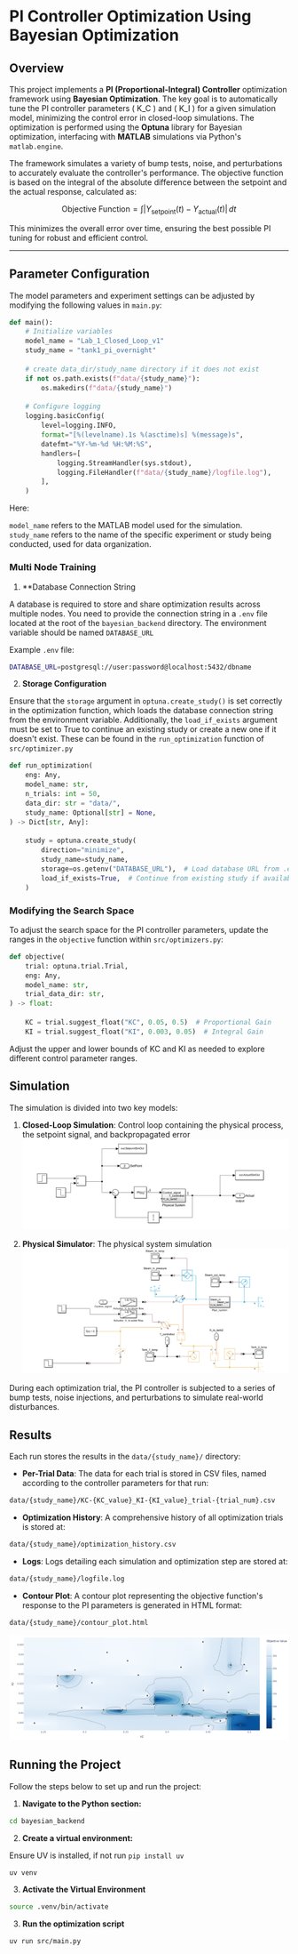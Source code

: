 # PI Controller Optimization Using Bayesian Optimization

## Overview

This project implements a **PI (Proportional-Integral) Controller** optimization framework using **Bayesian Optimization**. The key goal is to automatically tune the PI controller parameters \( K_C \) and \( K_I \) for a given simulation model, minimizing the control error in closed-loop simulations. The optimization is performed using the **Optuna** library for Bayesian optimization, interfacing with **MATLAB** simulations via Python's `matlab.engine`. 

The framework simulates a variety of bump tests, noise, and perturbations to accurately evaluate the controller's performance. The objective function is based on the integral of the absolute difference between the setpoint and the actual response, calculated as:

$$
\text{Objective Function} = \int |Y_{\text{setpoint}}(t) - Y_{\text{actual}}(t)| \, dt
$$

This minimizes the overall error over time, ensuring the best possible PI tuning for robust and efficient control.

---

## Parameter Configuration

The model parameters and experiment settings can be adjusted by modifying the following values in `main.py`:

```python
def main():
    # Initialize variables
    model_name = "Lab_1_Closed_Loop_v1"
    study_name = "tank1_pi_overnight"
    
    # create data_dir/study_name directory if it does not exist
    if not os.path.exists(f"data/{study_name}"):
        os.makedirs(f"data/{study_name}")
    
    # Configure logging
    logging.basicConfig(
        level=logging.INFO,
        format="[%(levelname).1s %(asctime)s] %(message)s",
        datefmt="%Y-%m-%d %H:%M:%S",
        handlers=[
            logging.StreamHandler(sys.stdout),
            logging.FileHandler(f"data/{study_name}/logfile.log"),
        ],
    )
```
Here:

`model_name` refers to the MATLAB model used for the simulation.  
`study_name` refers to the name of the specific experiment or study being conducted, used for data organization.

### Multi Node Training

1. **Database Connection String

A database is required to store and share optimization results across multiple nodes. You need to provide the connection string in a `.env` file located at the root of the `bayesian_backend` directory. The environment variable should be named `DATABASE_URL`

Example `.env` file:
```bash
DATABASE_URL=postgresql://user:password@localhost:5432/dbname
```

2. **Storage Configuration**

Ensure that the `storage` argument in `optuna.create_study()` is set correctly in the optimization function, which loads the database connection string from the environment variable. Additionally, the `load_if_exists` argument must be set to True to continue an existing study or create a new one if it doesn't exist. These can be found in the `run_optimization` function of `src/optimizer.py`

```python
def run_optimization(
    eng: Any,
    model_name: str,
    n_trials: int = 50,
    data_dir: str = "data/",
    study_name: Optional[str] = None,
) -> Dict[str, Any]:
    
    study = optuna.create_study(
        direction="minimize",
        study_name=study_name,
        storage=os.getenv("DATABASE_URL"),  # Load database URL from .env
        load_if_exists=True,  # Continue from existing study if available
    )
```

### Modifying the Search Space

To adjust the search space for the PI controller parameters, update the ranges in the `objective` function within `src/optimizers.py`:

```python
def objective(
    trial: optuna.trial.Trial,
    eng: Any,
    model_name: str,
    trial_data_dir: str,
) -> float:
    
    KC = trial.suggest_float("KC", 0.05, 0.5)  # Proportional Gain
    KI = trial.suggest_float("KI", 0.003, 0.05)  # Integral Gain
```

Adjust the upper and lower bounds of KC and KI as needed to explore different control parameter ranges.

## Simulation
The simulation is divided into two key models:

1. **Closed-Loop Simulation**: Control loop containing the physical process, the setpoint signal, and backpropagated error
![Closed Loop Simulink Model](docs/simulink_main.png)

2. **Physical Simulator**: The physical system simulation
![Physical Process Simulink Model](docs/simulink_process.png)

During each optimization trial, the PI controller is subjected to a series of bump tests, noise injections, and perturbations to simulate real-world disturbances.

## Results
Each run stores the results in the `data/{study_name}/` directory:

- **Per-Trial Data**: The data for each trial is stored in CSV files, named according to the controller parameters for that run:

```bash
data/{study_name}/KC-{KC_value}_KI-{KI_value}_trial-{trial_num}.csv
```

- **Optimization History**: A comprehensive history of all optimization trials is stored at:
```bash
data/{study_name}/optimization_history.csv
```

- **Logs**: Logs detailing each simulation and optimization step are stored at:
```bash
data/{study_name}/logfile.log
```
- **Contour Plot**: A contour plot representing the objective function's response to the PI parameters is generated in HTML format:
```bash
data/{study_name}/contour_plot.html
```
![Objective Function Contour Plot](docs/contour.png)

## Running the Project
Follow the steps below to set up and run the project:
1. **Navigate to the Python section:**
```bash
cd bayesian_backend
```

2. **Create a virtual environment:**

Ensure UV is installed, if not run `pip install uv`

```bash
uv venv
```

3. **Activate the Virtual Environment**
```bash
source .venv/bin/activate
```

3. **Run the optimization script**
```bash
uv run src/main.py
```
